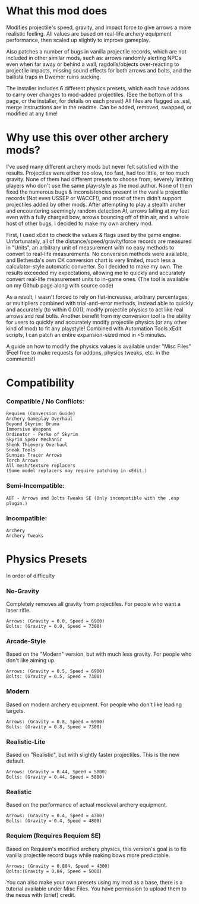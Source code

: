 # What this mod does

Modifies projectile's speed, gravity, and impact force to give arrows a more realistic feeling.
All values are based on real-life archery equipment performance, then scaled up slightly to improve gameplay.

Also patches a number of bugs in vanilla projectile records, which are not included in other similar mods, such as:
arrows randomly alerting NPCs even when far away or behind a wall,
ragdolls/objects over-reacting to projectile impacts,
missing sound effects for both arrows and bolts,
and the ballista traps in Dwemer ruins sucking.


The installer includes 6 different physics presets, which each have addons to carry over changes to mod-added projectiles.
(See the bottom of this page, or the installer, for details on each preset)
All files are flagged as .esl, merge instructions are in the readme.
Can be added, removed, swapped, or modified at any time!


# Why use this over other archery mods?

I've used many different archery mods but never felt satisfied with the results.
Projectiles were either too slow, too fast, had too little, or too much gravity. None of them had different presets to choose from, severely limiting players who don't use the same play-style as the mod author. None of them fixed the numerous bugs & inconsistencies present in the vanilla projectile records (Not even USSEP or WACCF!), and most of them didn't support projectiles added by other mods. After attempting to play a stealth archer and encountering seemingly random detection AI, arrows falling at my feet even with a fully charged bow, arrows bouncing off of thin air, and a whole host of other bugs, I decided to make my own archery mod.

First, I used xEdit to check the values & flags used by the game engine. Unfortunately, all of the distance/speed/gravity/force records are measured in "Units", an arbitrary unit of measurement with no easy methods to convert to real-life measurements. No conversion methods were available, and Bethesda's own CK conversion chart is very limited, much less a calculator-style automatic converter. So I decided to make my own. The results exceeded my expectations, allowing me to quickly and accurately convert real-life measurement units to in-game ones.
(The tool is available on my Github﻿ page along with source code)

As a result, I wasn't forced to rely on flat-increases, arbitrary percentages, or multipliers combined with trial-and-error methods, instead able to quickly and accurately (to within 0.001), modify projectile physics to act like real arrows and real bolts.
Another benefit from my conversion tool is the ability for users to quickly and accurately modify projectile physics (or any other kind of mod) to fit any playstyle! Combined with Automation Tools xEdit scripts, I can patch an entire expansion-sized mod in <5 minutes.

A guide on how to modify the physics values is available under "Misc Files"
(Feel free to make requests for addons, physics tweaks, etc. in the comments!)


# Compatibility

### Compatible / No Conflicts:
    Requiem﻿ (Conversion Guide)﻿
    Archery Gameplay Overhaul﻿
    Beyond Skyrim: Bruma﻿
    Immersive Weapons﻿
    Ordinator - Perks of Skyrim﻿
    Skyrim Spear Mechanic﻿
    Shenk Thievery Overhaul﻿
    Sneak Tools
    ﻿Sunnies Tracer Arrows﻿
    Torch Arrows﻿
    All mesh/texture replacers
    (Some model replacers may require patching in xEdit.)

### Semi-Incompatible:
    ABT - Arrows and Bolts Tweaks SE (Only incompatible with the .esp plugin.)

### Incompatible:
    Archery﻿
    Archery Tweaks﻿


# Physics Presets
In order of difficulty

### No-Gravity
Completely removes all gravity from projectiles. For people who want a laser rifle.

    Arrows: (Gravity = 0.0, Speed = 6900)
    Bolts: (Gravity = 0.0, Speed = 7300)


### Arcade-Style
Based on the "Modern" version, but with much less gravity. For people who don't like aiming up.
    
    Arrows: (Gravity = 0.5, Speed = 6900)
    Bolts: (Gravity = 0.5, Speed = 7300)


### Modern
Based on modern archery equipment. For people who don't like leading targets.

    Arrows: (Gravity = 0.8, Speed = 6900)
    Bolts: (Gravity = 0.8, Speed = 7300)


### Realistic-Lite
Based on "Realistic", but with slightly faster projectiles. This is the new default.

    Arrows: (Gravity = 0.44, Speed = 5000)
    Bolts: (Gravity = 0.44, Speed = 5800)


### Realistic
Based on the performance of actual medieval archery equipment.

    Arrows: (Gravity = 0.4, Speed = 4300)
    Bolts: (Gravity = 0.4, Speed = 4800)


### Requiem (Requires Requiem SE)
Based on Requiem's modified archery physics, this version's goal is to fix vanilla projectile record bugs while making bows more predictable.

    Arrows: (Gravity = 0.884, Speed = 4300)
    Bolts:(Gravity = 0.84, Speed = 5000)



You can also make your own presets using my mod as a base, there is a tutorial available under Misc Files.
You have permission to upload them to the nexus with (brief) credit.
